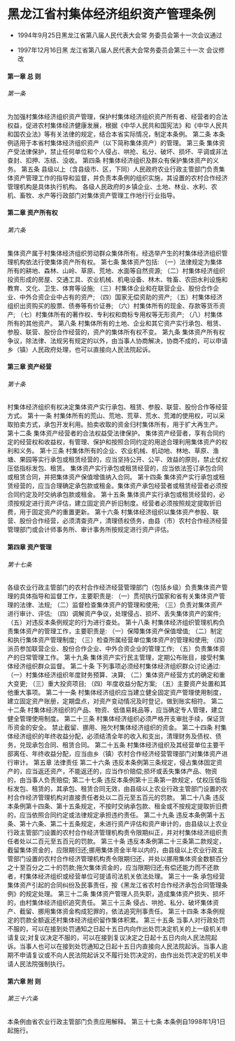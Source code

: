 # 黑龙江省村集体经济组织资产管理条例

- 1994年9月25日黑龙江省第八届人民代表大会常
  务委员会第十一次会议通过

- 1997年12月16日黑
  龙江省第八届人民代表大会常务委员会第三十一次
  会议修改

<!-- INFO END -->

#### 第一章 总 则

###### 第一条

为加强村集体经济组织资产管理，保护村集体经济组织资产所有者、经营者的合法权益，促进农村集体经济健康发展，根据《中华人民共和国宪法》和《中华人民共和国农业法》等有关法律的规定，结合本省实际情况，制定本条例。 第二条 本条例适用于本省村集体经济组织资产（以下简称集体资产）的管理。 第三条 集体资产受法律保护，禁止任何单位和个人侵占、哄抢、私分、破坏、损坏、平调或非法查封、扣押、冻结、没收。 第四条 村集体经济组织及群众有保护集体资产的义务。 第五条 县级以上（含县级市、区，下同）人民政府农业行政主管部门负责集体资产管理工作的指导和监督，并负责本条例的组织实施，其设置的农村合作经济管理机构是具体执行机构。 各级人民政府的乡镇企业、土地、林业、水利、农机、畜牧、水产等行政部门对集体资产管理工作地行行业指导。

#### 第二章 资产所有权

###### 第六条

集体资产属于村集体经济组织劳动群众集体所有。经选举产生的村集体经济组织管理机构依法行使集体资产所有权。 第七条 集体资产包括: （一）法律规定为集体所有的耕地、森林、山岭、草原、荒地、水面等自然资源; （二）村集体经济组织投资形成的房屋、交通工具、农业机械、机电设备、林木、牲畜、农田水利设施和教育、文化、卫生、体育等设施; （三）村集体企业和在联营企业、股份合作企业、中外合资企业中占有的资产; （四）国家无偿资助的资产; （五）村集体经济组织出资购买的股票、债券等有价证券; （六）村集体所有的现金、存款等货币资产; （七）村集体所有的著作权、专利权和商标专用权等无形资产; （八）村集体所有的其他资产。 第八条 村集体所有的土地、企业和其它资产实行承包、租赁、参股、联营、股份合作经营的，资产的集体所有权不变。 第九条 集体资产所有权争议，除法律、法规另有规定的以外，由当事人协商解决，协商不成的，可以申请乡（镇）人民政府处理，也可以直接向人民法院起诉。

#### 第三章 资产经营

###### 第十条

村集体经济组织有权决定集体资产实行承包、租赁、参股、联营、股份合作等经营方式。 第十一条 村集体所有的荒山、荒地、荒草、荒水、荒滩的使用权，可以采取拍卖方式，承包开发利用。拍卖收取的资金归村集体所有，用于扩大再生产。 第十二条 集体资产经营者的合法权益受法律保护。 集体资产经营者，享有合同约定的经营权和收益权，有管理、保护和按照合同约定的用途合理利用集体资产的权利和义务。 第十三条 村集体所有的企业、农业机械、机动地、林地、草原、渔塘、果园等实行承包或租赁经营的，应当坚持公开、公平、效益的原则，禁止仗权压低指标发包、租赁。 集体资产实行承包或租赁经营的，应当依法签订承包合同或租赁合同，并把集体资产保值增值纳入合同。 第十四条 集体资产实行承包或租赁经营的，应当合理确定承包款或租金。集体资产承包经营者或租赁经营者必须按合同约定及时交纳承包款或租金。 第十五条 集体资产实行承包或租赁经营的，必须按规定进行资产评估，建立固定资产折旧制度。经营者必须按照规定提取折旧费，用于固定资产的重置更新。 第十六条 村集体经济组织以集体资产参股、联营、股份合作经营，必须清查资产，清理债权债务，由县（市）农村合作经济经营管理部门或会计师事务所、审计事务所按规定进行资产评估。

#### 第四章 资产管理

###### 第十七条

各级农业行政主管部门的农村合作经济经营管理部门（包括乡级）负责集体资产管理的具体指导和监督工作，主要职责是: （一）贯彻执行国家和省有关集体资产管理的法律、法规; （二）监督检查集体资产的管理和使用; （三）负责对集体资产进行审计、评估; （四）调解资产争议，处理侵占、损坏、丢失集体资产的案件; （五）对违反本条例规定的行为进行查处。 第十八条 村集体经济组织管理机构负责集体资产的管理工作，主要职责是: （一）保障集体资产保值增值; （二）制定和执行集体资产管理制度; （三）检查所属经营单位集体资产的管理和使用; （四）派员参加联营企业、股份合作企业、中外合资企业的管理工作; （五）负责集体资产的日常管理工作。 第十九条 集体资产实行民主管理，定期公布账目，接受村集体经济组织群众监督。 第二十条 下列事项必须经村集体经济组织群众讨论通过: （一）村集体经济组织年度财务预算、决算; （二）集体资产经营方式的确定和重大变更; （三）重大投资项目; （四）年度收益分配方案; （五）主要资产处置和其他重大事项。 第二十一条 村集体经济组织应当建立健全固定资产管理使用制度，建立固定资产账册，定期盘点，对资产变动情况及时登记，做到账实相符。 第二十二条 村集体经济组织的产品、物资、低值易耗品等，应当确定专人管理，建立健全管理使用制度。 第二十三条 村集体经济组织必须严格开支审批手续，保证货币资金的安全。 禁止截留、挪用、拖欠村集体经济组织的资金。 第二十四条 村集体经济组织的年终收益分配，必须结清全年的收入和支出，清理财务及债权、债务，兑现承包合同、租赁合同。 第二十五条 村集体经济组织及其经营单位主要干部离任、年终收益分配，应当由乡（镇）农村合作经济经营管理部门对集体资产进行审计。 第五章 法律责任 第二十六条 违反本条例第三条规定，侵占集体固定资产的，应当返还资产，不能返还的，应当作价赔偿;损坏或丢失集体产品、物资的，由当事人负责赔偿; 第二十七条 违反本条例第十三条第一款规定，仗权压低指标发包、租赁的，其承包、租赁合同无效，由县级以上农业行政主管部门设置的农村合作经济管理机构对直接责任者处以二百元至五百元的罚款。 第二十八条 违反本条例第十四条、第十五条规定，不按时交纳承包款、租金或不按规定提取折旧费的，应当依照合同约定或法律规定承担违约责任。 第二十九条 违反本条例第十五条、第十六条、第二十五条规定，未进行资产评估和资产审计的，由县级以上农业行政主管部门设置的农村合作经济管理机构责令限期纠正，并对村集体经济组织责任者处以二百元至五百元的罚款。 第三十条 违反本条例第二十三条第二款规定，截留集体资金的，应限期归还;挪用集体资金半年以内的，由县级以上农业行政主管部门设置的农村合作经济管理机构责令限期归还，并处以挪用集体资金数额百分之十至百分之二十的罚款;拖欠集体资金的，应当限期归还;有偿还能力而不还款者，村集体经济组织或经营单位可提请司法机关依法处理。 第三十一条 承包经营集体资产引起的合同纠纷及民事责任，按《黑龙江省农村合作经济承包合同管理条例》的规定处理。 第三十二条 集体资产管理人员失职，造成集体资产损失、损坏的，由村集体经济组织追究责任。 第三十三条 侵占、哄抢、私分、破坏集体资产、截留、挪用集体资金构成犯罪的，依法追究刑事责任。 第三十四条 本条例规定的罚款全额返还村集体经济组织留作集体积累。 第三十五条 当事人对行政处罚不服的，可以在接到处罚通知之日起十五日内向作出处罚决定机关的上一级机关申请复议;对复议决定不服的，可以在接到复议决定之日起十五日内向人民法院起诉。当事人也可以在接到处罚通知之日起十五日内直接向人民法院起诉。当事人逾期不申请复议或不向人民法院起诉又不履行处罚决定的，由作出处罚决定的机关申请人民法院强制执行。

#### 第六章 附 则

###### 第三十六条

本条例由省农业行政主管部门负责应用解释。 第三十七条 本条例自1998年1月1日起施行。
